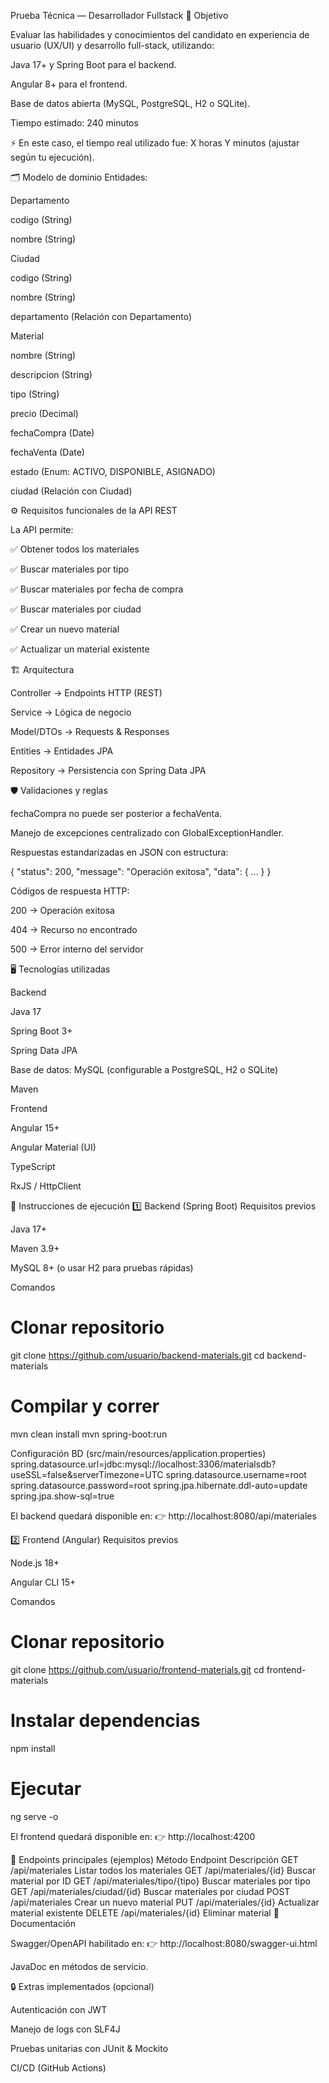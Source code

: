 Prueba Técnica — Desarrollador Fullstack
🎯 Objetivo

Evaluar las habilidades y conocimientos del candidato en experiencia de usuario (UX/UI) y desarrollo full-stack, utilizando:

Java 17+ y Spring Boot para el backend.

Angular 8+ para el frontend.

Base de datos abierta (MySQL, PostgreSQL, H2 o SQLite).

Tiempo estimado: 240 minutos

⚡ En este caso, el tiempo real utilizado fue: X horas Y minutos (ajustar según tu ejecución).

🗂️ Modelo de dominio
Entidades:

Departamento

codigo (String)

nombre (String)

Ciudad

codigo (String)

nombre (String)

departamento (Relación con Departamento)

Material

nombre (String)

descripcion (String)

tipo (String)

precio (Decimal)

fechaCompra (Date)

fechaVenta (Date)

estado (Enum: ACTIVO, DISPONIBLE, ASIGNADO)

ciudad (Relación con Ciudad)

⚙️ Requisitos funcionales de la API REST

La API permite:

✅ Obtener todos los materiales

✅ Buscar materiales por tipo

✅ Buscar materiales por fecha de compra

✅ Buscar materiales por ciudad

✅ Crear un nuevo material

✅ Actualizar un material existente

🏗️ Arquitectura

Controller → Endpoints HTTP (REST)

Service → Lógica de negocio

Model/DTOs → Requests & Responses

Entities → Entidades JPA

Repository → Persistencia con Spring Data JPA

🛡️ Validaciones y reglas

fechaCompra no puede ser posterior a fechaVenta.

Manejo de excepciones centralizado con GlobalExceptionHandler.

Respuestas estandarizadas en JSON con estructura:

{
  "status": 200,
  "message": "Operación exitosa",
  "data": { ... }
}

Códigos de respuesta HTTP:

200 → Operación exitosa

404 → Recurso no encontrado

500 → Error interno del servidor

🖥️ Tecnologías utilizadas

Backend

Java 17

Spring Boot 3+

Spring Data JPA

Base de datos: MySQL (configurable a PostgreSQL, H2 o SQLite)

Maven

Frontend

Angular 15+

Angular Material (UI)

TypeScript

RxJS / HttpClient

🚀 Instrucciones de ejecución
1️⃣ Backend (Spring Boot)
Requisitos previos

Java 17+

Maven 3.9+

MySQL 8+ (o usar H2 para pruebas rápidas)

Comandos
# Clonar repositorio
git clone https://github.com/usuario/backend-materials.git
cd backend-materials

# Compilar y correr
mvn clean install
mvn spring-boot:run

Configuración BD (src/main/resources/application.properties)
spring.datasource.url=jdbc:mysql://localhost:3306/materialsdb?useSSL=false&serverTimezone=UTC
spring.datasource.username=root
spring.datasource.password=root
spring.jpa.hibernate.ddl-auto=update
spring.jpa.show-sql=true


El backend quedará disponible en:
👉 http://localhost:8080/api/materiales

2️⃣ Frontend (Angular)
Requisitos previos

Node.js 18+

Angular CLI 15+

Comandos
# Clonar repositorio
git clone https://github.com/usuario/frontend-materials.git
cd frontend-materials

# Instalar dependencias
npm install

# Ejecutar
ng serve -o


El frontend quedará disponible en:
👉 http://localhost:4200

📌 Endpoints principales (ejemplos)
Método	Endpoint	Descripción
GET	/api/materiales	Listar todos los materiales
GET	/api/materiales/{id}	Buscar material por ID
GET	/api/materiales/tipo/{tipo}	Buscar materiales por tipo
GET	/api/materiales/ciudad/{id}	Buscar materiales por ciudad
POST	/api/materiales	Crear un nuevo material
PUT	/api/materiales/{id}	Actualizar material existente
DELETE	/api/materiales/{id}	Eliminar material
📝 Documentación

Swagger/OpenAPI habilitado en:
👉 http://localhost:8080/swagger-ui.html

JavaDoc en métodos de servicio.

🔒 Extras implementados (opcional)

 Autenticación con JWT

 Manejo de logs con SLF4J

 Pruebas unitarias con JUnit & Mockito

 CI/CD (GitHub Actions)